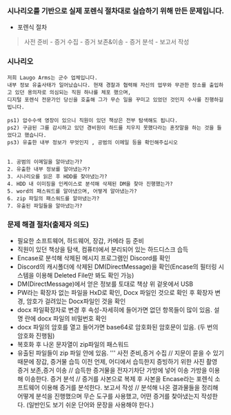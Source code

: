 ### 시나리오를 기반으로 실제 포렌식 절차대로 실습하기 위해 만든 문제입니다.
* 포렌식 절차
> 사전 준비 - 증거 수집 - 증거 보존&이송 - 증거 분석 - 보고서 작성

### 시나리오
```
저희 Laugo Arms는 군수 업체입니다. 
내부 정보 유출사태가 일어났습니다. 현재 경찰과 협력해 자신의 업무와 무관한 장소를 출입하고 있던 용의자로 의심되는 직원 하나를 체포 했으며, 
디지털 포렌식 전문가인 당신을 호출해 그가 무슨 일을 꾸미고 있었던 것인지 수사를 진행하길 빕니다.

ps1) 압수수색 영장이 있으니 직원이 있던 책상은 전부 탐색해도 됩니다.
ps2) 구금된 그를 감시하고 있던 경비원이 하드를 치우지 못했다라는 혼잣말을 하는 것을 들었다고 했습니다.
ps3) 유출한 내부 정보가 무엇인지 , 공범의 이메일 등을 확인해주십시오


1. 공범의 이메일을 알아냈는가?
2. 유출한 내부 정보를 알아냈는가?
3. 시나리오를 읽은 후 HDD를 찾아냈는가?
4. HDD 내 이미징을 인케이스로 분석해 삭제된 DM을 찾아 진행했는가?
5. word의 패스워드를 알아냈으며, 어떻게 알아냈는가?
6. zip 파일의 패스워드를 알아냈는가?
7. 유출된 파일들을 알아냈는가?
```

### 문제 해결 절차(출제자 의도)
* 필요한 소프트웨어, 하드웨어, 장갑, 카메라 등 준비
* 직원이 있던 책상을 탐색, 컴퓨터에서 분리되어 있는 하드디스크 습득
* Encase로 분석해 삭제된 메시지 프로그램인 Discord를 확인
* Discord의 캐시폴더에 삭제된 DM(DirectMessage)을 확인(Encase의 필터링 시스템을 이용해 Deleted File만 봐도 확인 가능)
* DM(DirectMessage)에서 얻은 정보를 토대로 책상 위 겉옷에서 USB 
* PW라는 확장자 없는 파일을 HxD로 확인, Docx 파일인 것으로 확인 후 확장자 변경, 암호가 걸려있는 Docx파일인 것을 확인
* docx 파일확장자로 변경 후 속성-자세히에 들어가면 없던 항목들이 많이 있음. 설명 란에 docx 파일의 비밀번호 확인
* docx 파일의 암호를 열고 들어가면 base64로 암호화된 암호문이 있음. (두 번의 암호화 진행됨)
* 복호화 후 나온 문자열이 zip파일의 패스워드
* 유출된 파일들이 zip 파일 안에 있음.
'''
사전 준비,증거 수집 // 지문이 묻을 수 있기 때문에 장갑, 증거물 습득 이전 언제, 어디에서 습득한지 증빙하기 위한 사진 촬영
증거 보존,증거 이송 // 습득한 증거물을 전자기차단 가방에 넣어 이송 가방을 이용해 이송한다.
증거 분석 // 증거를 사본으로 복제 후 사본을 Encase라는 포렌식 소프트웨어 이용해 증거를 분석한다.
보고서 작성 // 분석해 나온 결과물들을 정리해 어떻게 분석을 진행했으며 무슨 도구를 사용했고, 어떤 증거를 찾아냈는지 작성한다. (일반인도 보기 쉬운 단어와 문장을 사용해야 한다.)
